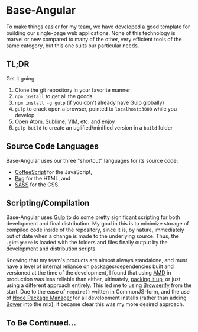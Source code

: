 # Base-Angular

To make things easier for my team, we have developed a good template for building our single-page web applications. None of this technology is marvel or new compared to many of the other, very efficient tools of the same category, but this one suits our particular needs.

## TL;DR
Get it going.

1. Clone the git repository in your favorite manner
2. `npm install` to get all the goods
3. `npm install -g gulp` (if you don't already have Gulp globally)
4. `gulp` to crack open a browser, pointed to `localhost:3000` while you develop
5. Open [Atom](https://atom.io), [Sublime](https://www.sublimetext.com), [VIM](http://www.vim.org/download.php), etc. and enjoy
6. `gulp build` to create an uglified/minified version in a `build` folder

## Source Code Languages
Base-Angular uses our three "shortcut" languages for its source code:
* [CoffeeScript](https://github.com/jashkenas/coffeescript) for the JavaScript,
* [Pug](https://github.com/pugjs/pug) for the HTML, and
* [SASS](https://github.com/sass/sass) for the CSS.

## Scripting/Compilation
Base-Angular uses [Gulp](https://github.com/gulpjs/gulp) to do some pretty significant scripting for both development and final distribution. My goal in this is to minimize storage of compiled code inside of the repository, since it is, by nature, immediately out of date when a change is made to the underlying source. Thus, the `.gitignore` is loaded with the folders and files finally output by the development and distribution scripts.

Knowing that my team's products are almost always standalone, and must have a level of internal reliance on packages/dependencies built and versioned at the time of the development, I found that using [AMD](http://requirejs.org/docs/whyamd.html) in production was less reliable than either, ultimately, [packing it up](http://requirejs.org/docs/optimization.html), or just using a different approach entirely. This led me to using [Browserify](https://github.com/substack/node-browserify) from the start. Due to the ease of `require()` written in CommonJS-form, and the use of [Node Package Manager](https://www.npmjs.com) for all development installs (rather than adding [Bower](https://github.com/bower/bower) into the mix), it became clear this was my more desired approach.

## To Be Continued...
